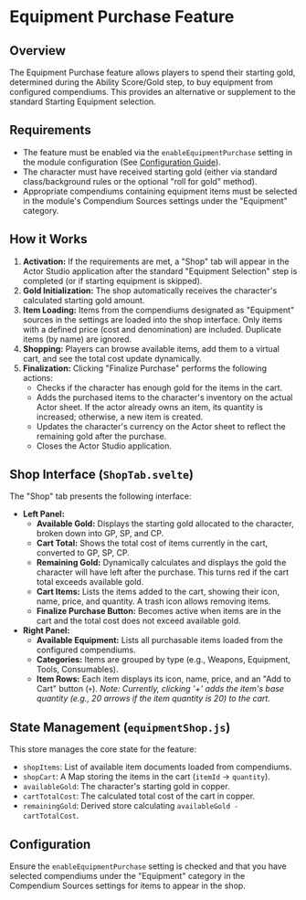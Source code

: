 # Equipment Purchase Feature

## Overview

The Equipment Purchase feature allows players to spend their starting gold, determined during the Ability Score/Gold step, to buy equipment from configured compendiums. This provides an alternative or supplement to the standard Starting Equipment selection.

## Requirements

*   The feature must be enabled via the `enableEquipmentPurchase` setting in the module configuration (See [Configuration Guide](../setup/configuration.md)).
*   The character must have received starting gold (either via standard class/background rules or the optional "roll for gold" method).
*   Appropriate compendiums containing equipment items must be selected in the module's Compendium Sources settings under the "Equipment" category.

## How it Works

1.  **Activation:** If the requirements are met, a "Shop" tab will appear in the Actor Studio application after the standard "Equipment Selection" step is completed (or if starting equipment is skipped).
2.  **Gold Initialization:** The shop automatically receives the character's calculated starting gold amount.
3.  **Item Loading:** Items from the compendiums designated as "Equipment" sources in the settings are loaded into the shop interface. Only items with a defined price (cost and denomination) are included. Duplicate items (by name) are ignored.
4.  **Shopping:** Players can browse available items, add them to a virtual cart, and see the total cost update dynamically.
5.  **Finalization:** Clicking "Finalize Purchase" performs the following actions:
    *   Checks if the character has enough gold for the items in the cart.
    *   Adds the purchased items to the character's inventory on the actual Actor sheet. If the actor already owns an item, its quantity is increased; otherwise, a new item is created.
    *   Updates the character's currency on the Actor sheet to reflect the remaining gold after the purchase.
    *   Closes the Actor Studio application.

## Shop Interface (`ShopTab.svelte`)

The "Shop" tab presents the following interface:

*   **Left Panel:**
    *   **Available Gold:** Displays the starting gold allocated to the character, broken down into GP, SP, and CP.
    *   **Cart Total:** Shows the total cost of items currently in the cart, converted to GP, SP, CP.
    *   **Remaining Gold:** Dynamically calculates and displays the gold the character will have left after the purchase. This turns red if the cart total exceeds available gold.
    *   **Cart Items:** Lists the items added to the cart, showing their icon, name, price, and quantity. A trash icon allows removing items.
    *   **Finalize Purchase Button:** Becomes active when items are in the cart and the total cost does not exceed available gold.
*   **Right Panel:**
    *   **Available Equipment:** Lists all purchasable items loaded from the configured compendiums.
    *   **Categories:** Items are grouped by type (e.g., Weapons, Equipment, Tools, Consumables).
    *   **Item Rows:** Each item displays its icon, name, price, and an "Add to Cart" button (`+`). *Note: Currently, clicking '+' adds the item's base quantity (e.g., 20 arrows if the item quantity is 20) to the cart.*

## State Management (`equipmentShop.js`)

This store manages the core state for the feature:

*   `shopItems`: List of available item documents loaded from compendiums.
*   `shopCart`: A Map storing the items in the cart (`itemId` -> `quantity`).
*   `availableGold`: The character's starting gold in copper.
*   `cartTotalCost`: The calculated total cost of the cart in copper.
*   `remainingGold`: Derived store calculating `availableGold - cartTotalCost`.

## Configuration

Ensure the `enableEquipmentPurchase` setting is checked and that you have selected compendiums under the "Equipment" category in the Compendium Sources settings for items to appear in the shop.
